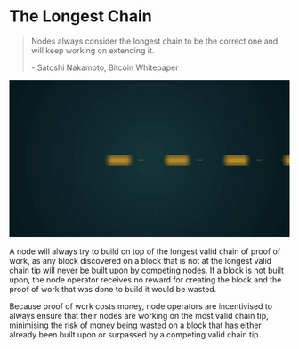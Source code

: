 # The Longest Chain

> Nodes always consider the longest chain to be the correct one and will keep working on extending it.
>
> \- Satoshi Nakamoto, Bitcoin Whitepaper

![](<../.gitbook/assets/Theory - Network - The Longest Chain.gif>)

A node will always try to build on top of the longest valid chain of proof of work, as any block discovered on a block that is not at the longest valid chain tip will never be built upon by competing nodes. If a block is not built upon, the node operator receives no reward for creating the block and the proof of work that was done to build it would be wasted.

Because proof of work costs money, node operators are incentivised to always ensure that their nodes are working on the most valid chain tip, minimising the risk of money being wasted on a block that has either already been built upon or surpassed by a competing valid chain tip.
